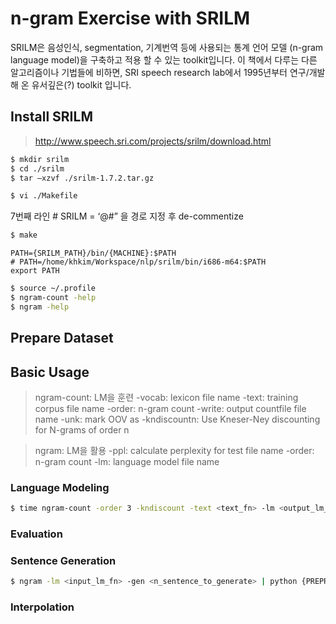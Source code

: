 # n-gram Exercise with SRILM

SRILM은 음성인식, segmentation, 기계번역 등에 사용되는 통계 언어 모델 (n-gram language model)을 구축하고 적용 할 수 있는 toolkit입니다. 이 책에서 다루는 다른 알고리즘이나 기법들에 비하면, SRI speech research lab에서 1995년부터 연구/개발 해 온 유서깊은(?) toolkit 입니다.

## Install SRILM

> http://www.speech.sri.com/projects/srilm/download.html

```bash
$ mkdir srilm
$ cd ./srilm
$ tar –xzvf ./srilm-1.7.2.tar.gz
```
```bash
$ vi ./Makefile
```
7번째 라인 # SRILM = ‘@#$%@#$” 을 경로 지정 후 de-commentize

```bash
$ make
```
```
PATH={SRILM_PATH}/bin/{MACHINE}:$PATH
# PATH=/home/khkim/Workspace/nlp/srilm/bin/i686-m64:$PATH
export PATH
```
```bash
$ source ~/.profile
$ ngram-count -help
$ ngram -help
```

## Prepare Dataset

## Basic Usage

>ngram-count: LM을 훈련
-vocab: lexicon file name
-text: training corpus file name 
-order: n-gram count 
-write: output countfile file name 
-unk: mark OOV as
-kndiscountn: Use Kneser-Ney discounting for N-grams of order n


>ngram: LM을 활용
-ppl: calculate perplexity for test file name
-order: n-gram count
-lm: language model file name


### Language Modeling

```bash
$ time ngram-count -order 3 -kndiscount -text <text_fn> -lm <output_lm_fn> -write_vocab <output_vocab_fn> -debug 2
```

### Evaluation

### Sentence Generation

```bash
$ ngram -lm <input_lm_fn> -gen <n_sentence_to_generate> | python {PREPROC_PATH}/detokenizer.py
```

### Interpolation

